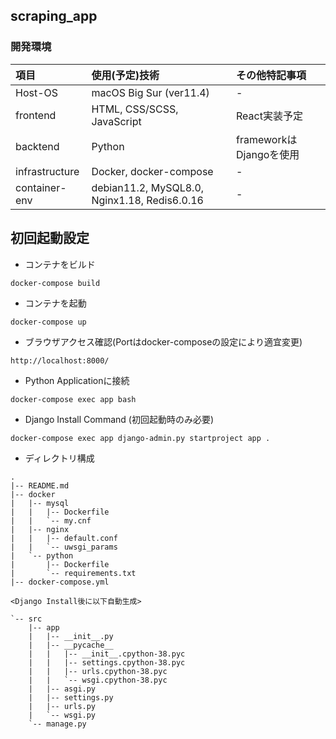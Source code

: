 ## scraping_app
### 開発環境

| 項目 | 使用(予定)技術 | その他特記事項 |
|:---|:---|:---|
|Host-OS |macOS Big Sur (ver11.4) |- |
|frontend |HTML, CSS/SCSS, JavaScript |React実装予定 |
|backtend |Python |frameworkはDjangoを使用 |
|infrastructure |Docker, docker-compose |- |
|container-env |debian11.2, MySQL8.0, Nginx1.18, Redis6.0.16 |- |


## 初回起動設定
* コンテナをビルド
```
docker-compose build
```
* コンテナを起動
```
docker-compose up
```
* ブラウザアクセス確認(Portはdocker-composeの設定により適宜変更)
```
http://localhost:8000/
```
* Python Applicationに接続
```
docker-compose exec app bash
```
* Django Install Command (初回起動時のみ必要)
```
docker-compose exec app django-admin.py startproject app .
```

* ディレクトリ構成
```
.
|-- README.md
|-- docker
|   |-- mysql
|   |   |-- Dockerfile  
|   |   `-- my.cnf      
|   |-- nginx
|   |   |-- default.conf
|   |   `-- uwsgi_params
|   `-- python
|       |-- Dockerfile
|       `-- requirements.txt
|-- docker-compose.yml

<Django Install後に以下自動生成>

`-- src
    |-- app
    |   |-- __init__.py
    |   |-- __pycache__
    |   |   |-- __init__.cpython-38.pyc
    |   |   |-- settings.cpython-38.pyc
    |   |   |-- urls.cpython-38.pyc    
    |   |   `-- wsgi.cpython-38.pyc    
    |   |-- asgi.py
    |   |-- settings.py
    |   |-- urls.py
    |   `-- wsgi.py
    `-- manage.py
```
